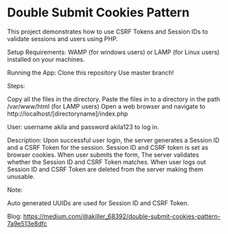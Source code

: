 # Double Submit Cookies Pattern
This project demonstrates how to use CSRF Tokens and Session IDs to validate sessions and users using PHP.

Setup Requirements:
WAMP (for windows users) or LAMP (for Linux users) installed on your machines.

Running the App:
Clone this repository Use master branch!

Steps:

Copy all the files in the directory. 
Paste the files in to a directory in the path /var/www/html (for LAMP users) 
Open a web browser and navigate to http://localhost/[directoryname]/index.php


User:
username akila and password akila123 to log in.

Description:
Upon successful user login, the server generates a Session ID and a CSRF Token for the session. Session ID and CSRF token is set as browser cookies. When user submits the form, The server validates whether the Session ID and CSRF Token matches. When user logs out Session ID and CSRF Token are deleted from the server making them unusable.

Note:

Auto generated UUIDs are used for Session ID and CSRF Token.

Blog:
https://medium.com/@akiller_68392/double-submit-cookies-pattern-7a9e513e8dfc
